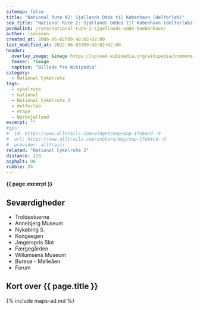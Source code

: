 ```yaml
---
sitemap: false
title: "National Rute N2: Sjællands Odde til København (delforløb)"
seo_title: "National Rute 2: Sjællands Odded til København (delforløb)"
permalink: /rute/national-rute-2-sjaellands-odde-koebenhavn/
author: lsolesen
created_at: 2006-06-02T09:48:02+02:00
last_modified_at: 2022-06-03T09:48:02+02:00
header:
  overlay_image: &image https://upload.wikimedia.org/wikipedia/commons/4/4c/Viborg_fra_Norreso.jpeg
  teaser: *image
  caption: "Billede fra Wikipedia"
category:
  - National Cykelrute
tags:
  - cykelrute
  - national
  - National Cykelrute 2
  - delforløb
  - etape
  - Nordsjælland
excerpt: ""
#gps:
#  id: https://www.alltrails.com/widget/map/map-1feb4cd--9
#  url: https://www.alltrails.com/explore/map/map-1feb4cd--9
#  provider: alltrails
related: "National Cykelrute 2"
distance: 120
asphalt: 96
rubble: 24
---
```


**{{ page.excerpt }}**

## Seværdigheder

- Troldestuerne
- Annebjerg Museum
- Nykøbing S.
- Kongeegen
- Jægerspris Slot
- Færgegården
- Willumsens Museum
- Buresø - Mølleåen
- Farum

## Kort over {{ page.title }}

{% include maps-ad.md %}
